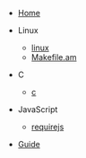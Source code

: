 <!-- docs/_sidebar.md -->

- [Home](/)
- Linux
    - [linux](linux/linux.md)
    - [Makefile.am](linux/Makefile.am.md)
- C
    - [c](c/c.md)

- JavaScript
    - [requirejs](JavaScript/requirejs/requirejs.md)
    
- [Guide](guide.md)
